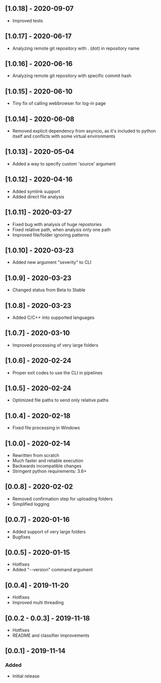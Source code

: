 ## [1.0.18] - 2020-09-07
- Improved tests

## [1.0.17] - 2020-06-17
- Analyzing remote git repository with . (dot) in repository name

## [1.0.16] - 2020-06-16
- Analyzing remote git repository with specific commit hash

## [1.0.15] - 2020-06-10
- Tiny fix of calling webbrowser for log-in page

## [1.0.14] - 2020-06-08
- Removed explicit dependency from asyncio, as it's included to python itself and conflicts with some virtual environments

## [1.0.13] - 2020-05-04
- Added a way to specify custom 'source' argument

## [1.0.12] - 2020-04-16
- Added symlink support
- Added direct file analysis

## [1.0.11] - 2020-03-27
- Fixed bug with analysis of huge repostories
- Fixed relative path, when analysis only one path
- Improved file/folder ignoring patterns

## [1.0.10] - 2020-03-23
- Added new argument "severity" to CLI

## [1.0.9] - 2020-03-23
- Changed status from Beta to Stable

## [1.0.8] - 2020-03-23
- Added C/C++ into supported languages

## [1.0.7] - 2020-03-10
- Improved processing of very large folders

## [1.0.6] - 2020-02-24
- Proper exit codes to use the CLI in pipelines

## [1.0.5] - 2020-02-24
- Optimized file paths to send only relative paths

## [1.0.4] - 2020-02-18
- Fixed file processing in Windows

## [1.0.0] - 2020-02-14
- Rewritten from scratch
- Much faster and reliable execution
- Backwards incompatible changes
- Stringent python requirements: 3.6+

## [0.0.8] - 2020-02-02
- Removed confirmation step for uploading folders
- Simplified logging

## [0.0.7] - 2020-01-16
- Added support of very large folders
- Bugfixes

## [0.0.5] - 2020-01-15
- Hotfixes
- Added "--version" command argument

## [0.0.4] - 2019-11-20
- Hotfixes
- Improved multi threading

## [0.0.2 - 0.0.3] - 2019-11-18
- Hotfixes
- README and classifier improvements

## [0.0.1] - 2019-11-14
### Added
- Initial release
